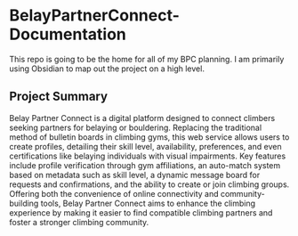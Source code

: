 # BelayPartnerConnect-Documentation

This repo is going to be the home for all of my BPC planning. I am primarily using Obsidian to map out the project on a high level.

## Project Summary

Belay Partner Connect is a digital platform designed to connect climbers seeking partners for belaying or bouldering. Replacing the traditional method of bulletin boards in climbing gyms, this web service allows users to create profiles, detailing their skill level, availability, preferences, and even certifications like belaying individuals with visual impairments. Key features include profile verification through gym affiliations, an auto-match system based on metadata such as skill level, a dynamic message board for requests and confirmations, and the ability to create or join climbing groups. Offering both the convenience of online connectivity and community-building tools, Belay Partner Connect aims to enhance the climbing experience by making it easier to find compatible climbing partners and foster a stronger climbing community.